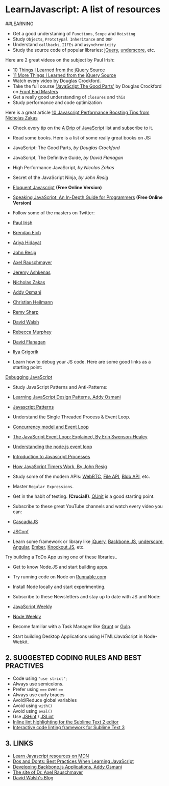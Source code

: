 LearnJavascript: A list of resources
====================================

##LEARNING


* Get a good understaning of `Functions`, `Scope` and `Hoisting` 
* Study `Objects`, `Prototypal Inheritance` and `OOP` 
* Understand `callbacks`, `IIFEs` and `asynchronicity` 
* Study the source code of popular libraries: [jQuery](http://jquery.com/), [underscore](http://underscorejs.org/), etc. 

 Here are 2 great videos on the subject by Paul Irish: 
 * [10 Things I Learned from the jQuery Source](http://www.youtube.com/watch?v=i_qE1iAmjFg)
 * [11 More Things I Learned from the jQuery Source](http://www.youtube.com/watch?v=ARnp9Y8xgR4)
* Watch every video by Douglas Crockford.
* Take the full course ['JavaScript The Good Parts'](http://frontendmasters.com/courses/javascript-the-good-parts/#toc) by Douglas Crockford on [Front End Masters](http://frontendmasters.com)
* Get a really good understanding of `closures` and `this` 
* Study performance and code optimization

 Here is a great article 
 [10 Javascript Performance Boosting Tips from Nicholas Zakas](http://jonraasch.com/blog/10-javascript-performance-boosting-tips-from-nicholas-zakas)

* Check every tip on the [A Drip of JavaScript](http://designpepper.com/js-drip-archive/) list and subscribe to it.
* Read some books. Here is a list of some really great books on JS:

 * JavaScript: The Good Parts, *by Douglas Crockford*
 * JavaScript, The Definitive Guide, *by David Flanagan*
 * High Performance JavaScript, *by Nicolas Zakas*
 * Secret of the JavaScript Ninja, *by John Resig*
 * [Eloquent Javascript](http://eloquentjavascript.net/)	**(Free Online Version)**
 * [Speaking JavaScript: An In-Depth Guide for Programmers](http://speakingjs.com/) **(Free Online Version)**

* Follow some of the masters on Twitter:

 * [Paul Irish](http://twitter.com/paul_irish) 
 * [Brendan Eich](http://twitter.com/BrendanEich) 
 * [Ariya Hidayat](http://twitter.com/ariyahidayat)
 * [John Resig](http://twitter.com/jeresig) 
 * [Axel Rauschmayer](http://twitter.com/rauschma)	
 * [Jeremy Ashkenas](http://twitter.com/jashkenas) 
 * [Nicholas Zakas](http://twitter.com/slicknet)
 * [Addy Osmani](http://twitter.com/addyosmani) 
 * [Christian Heilmann](http://twitter.com/codepo8) 
 * [Remy Sharp](http://twitter.com/rem) 
 * [David Walsh](http://twitter.com/davidwalshblog) 
 * [Rebecca Murphey](http://twitter.com/rmurphey) 
 * [David Flanagan](http://twitter.com/__DavidFlanagan) 
 * [Ilya Grigorik](http://twitter.com/igrigorik) 

* Learn how to debug your JS code. Here are some good links as a starting point:

 [Debugging JavaScript](https://developer.chrome.com/devtools/docs/javascript-debugging)

* Study JavaScript Patterns and Anti-Patterns:

 * [Learning JavaScript Design Patterns, Addy Osmani](http://addyosmani.com/resources/essentialjsdesignpatterns/book/)
 * [Javascript Patterns](http://shichuan.github.io/javascript-patterns/)

* Understand the Single Threaded Process & Event Loop. 

 * [Concurrency model and Event Loop](https://developer.mozilla.org/en-US/docs/Web/JavaScript/Guide/EventLoop)
 * [The JavaScript Event Loop: Explained, By Erin  Swenson-Healey](http://blog.carbonfive.com/2013/10/27/the-javascript-event-loop-explained/)
 * [Understanding the node.js event loop](http://blog.mixu.net/2011/02/01/understanding-the-node-js-event-loop/)
 * [Introduction to Javascript Processes](http://quickleft.com/blog/introduction-to-javascript-processes)
 * [How JavaScript Timers Work, By John Resig](http://ejohn.org/blog/how-javascript-timers-work/)

* Study some of the modern APIs: [WebRTC](https://developer.mozilla.org/en-US/docs/Web/Guide/API/WebRTC), [File API](https://developer.mozilla.org/en-US/docs/Web/API/File), [Blob API](https://developer.mozilla.org/en-US/docs/Web/API/Blob), etc. 
* Master `Regular Expressions`. 
* Get in the habit of testing. **(Crucial!)**. [QUnit](http://qunitjs.com/) is a good starting point. 
* Subscribe to these great YouTube channels and watch every video you can:

 * [CascadiaJS](https://www.youtube.com/user/cascadiajs)
 * [JSConf](https://www.youtube.com/user/jsconfeu)

* Learn some framework or library like [jQuery](http://jquery.com/), [Backbone.JS](http://backbonejs.org/), [underscore](http://underscorejs.org/), [Angular](https://angularjs.org/), [Ember](http://emberjs.com/), [Knockout.JS](http://knockoutjs.com/), etc. 

 Try building a ToDo App using one of these libraries..

* Get to know Node.JS and start building apps. 

 * Try running code on Node on [Runnable.com](http://runnable.com/)
 * Install Node locally and start experimenting.

* Subscribe to these Newsletters and stay up to date with JS and Node:

 * [JavaScript Weekly](http://javascriptweekly.com/) 
 * [Node Weekly](http://nodeweekly.com/)

* Become familiar with a Task Manager like [Grunt](http://gruntjs.com/) or [Gulp](http://gulpjs.com/).
* Start building Desktop Applications using HTML/JavaScript in Node-Webkit.


## 2. SUGGESTED CODING RULES AND BEST PRACTIVES

* Code using `"use strict"`; 
* Always use semicolons. 
* Prefer using `===` over `==` 
* Always use curly braces 
* Avoid/Reduce global variables 
* Avoid using `with()` 
* Avoid using `eval()`
* Use [JSHint](http://www.jshint.com/) / [JSLint](http://www.jslint.com/)
 * [Inline lint highlighting for the Sublime Text 2 editor](https://github.com/SublimeLinter/SublimeLinter-for-ST2)
 * [Interactive code linting framework for Sublime Text 3](https://github.com/SublimeLinter/SublimeLinter3)

## 3. LINKS

* [Learn Javascript resources on MDN](https://developer.mozilla.org/en/learn/javascript)
* [Dos and Donts: Best Practices When Learning JavaScript](https://www.youtube.com/watch?v=zILmbcIYnfw)
* [Developing Backbone.js Applications, Addy Osmani](https://github.com/addyosmani/backbone-fundamentals)
* [The site of Dr. Axel Rauschmayer](http://www.2ality.com/)
* [David Walsh's Blog](http://davidwalsh.name/)


